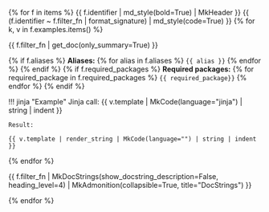{% for f in items %}
{{ f.identifier | md_style(bold=True) | MkHeader }}
{{ (f.identifier ~ f.filter_fn | format_signature) | md_style(code=True) }}
{% for k, v in f.examples.items() %}

{{ f.filter_fn | get_doc(only_summary=True) }}

{% if f.aliases %}
**Aliases:** {% for alias in f.aliases %} `{{ alias }}` {% endfor %}
{% endif %}
{% if f.required_packages %}
**Required packages:** {% for required_package in f.required_packages %} `{{ required_package}}` {% endfor %}
{% endif %}

!!! jinja "Example"
    Jinja call:
    {{ v.template | MkCode(language="jinja") | string | indent }}

    Result:

    {{ v.template | render_string | MkCode(language="") | string | indent }}

{% endfor %}

{{ f.filter_fn | MkDocStrings(show_docstring_description=False, heading_level=4) | MkAdmonition(collapsible=True, title="DocStrings") }}


{% endfor %}
